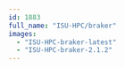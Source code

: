 ```yaml
---
id: 1883
full_name: "ISU-HPC/braker"
images: 
  - "ISU-HPC-braker-latest"
  - "ISU-HPC-braker-2.1.2"
---
```

